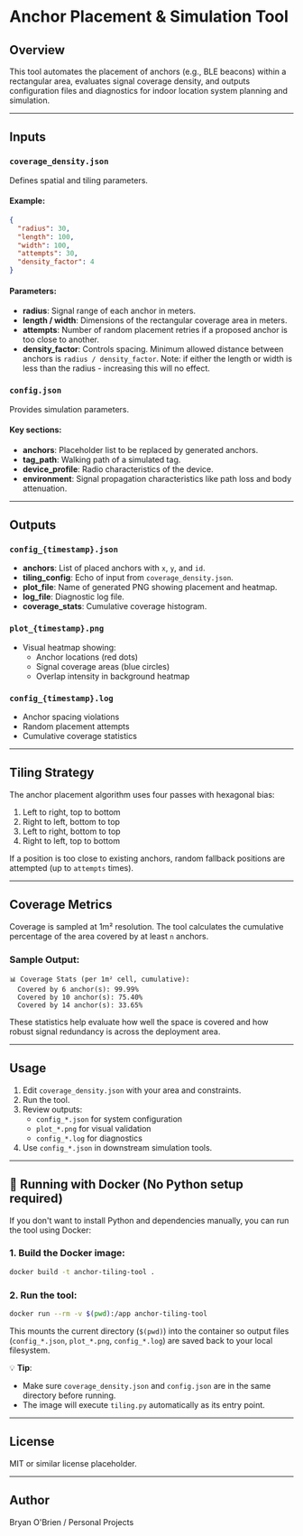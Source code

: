 # Anchor Placement & Simulation Tool

## Overview
This tool automates the placement of anchors (e.g., BLE beacons) within a rectangular area, evaluates signal coverage density, and outputs configuration files and diagnostics for indoor location system planning and simulation.

---

## Inputs

### `coverage_density.json`
Defines spatial and tiling parameters.

#### Example:
```json
{
  "radius": 30,
  "length": 100,
  "width": 100,
  "attempts": 30,
  "density_factor": 4
}
```

#### Parameters:
- **radius**: Signal range of each anchor in meters.
- **length / width**: Dimensions of the rectangular coverage area in meters.
- **attempts**: Number of random placement retries if a proposed anchor is too close to another.
- **density_factor**: Controls spacing. Minimum allowed distance between anchors is `radius / density_factor`. Note: if either the length or width is less than the radius - increasing this will no effect.

### `config.json`
Provides simulation parameters.

#### Key sections:
- **anchors**: Placeholder list to be replaced by generated anchors.
- **tag_path**: Walking path of a simulated tag.
- **device_profile**: Radio characteristics of the device.
- **environment**: Signal propagation characteristics like path loss and body attenuation.

---

## Outputs

### `config_{timestamp}.json`
- **anchors**: List of placed anchors with `x`, `y`, and `id`.
- **tiling_config**: Echo of input from `coverage_density.json`.
- **plot_file**: Name of generated PNG showing placement and heatmap.
- **log_file**: Diagnostic log file.
- **coverage_stats**: Cumulative coverage histogram.

### `plot_{timestamp}.png`
- Visual heatmap showing:
  - Anchor locations (red dots)
  - Signal coverage areas (blue circles)
  - Overlap intensity in background heatmap

### `config_{timestamp}.log`
- Anchor spacing violations
- Random placement attempts
- Cumulative coverage statistics

---

## Tiling Strategy
The anchor placement algorithm uses four passes with hexagonal bias:
1. Left to right, top to bottom
2. Right to left, bottom to top
3. Left to right, bottom to top
4. Right to left, top to bottom

If a position is too close to existing anchors, random fallback positions are attempted (up to `attempts` times).

---

## Coverage Metrics
Coverage is sampled at 1m² resolution. The tool calculates the cumulative percentage of the area covered by at least `n` anchors.

### Sample Output:
```
📊 Coverage Stats (per 1m² cell, cumulative):
  Covered by 6 anchor(s): 99.99%
  Covered by 10 anchor(s): 75.40%
  Covered by 14 anchor(s): 33.65%
```

These statistics help evaluate how well the space is covered and how robust signal redundancy is across the deployment area.

---

## Usage
1. Edit `coverage_density.json` with your area and constraints.
2. Run the tool.
3. Review outputs:
   - `config_*.json` for system configuration
   - `plot_*.png` for visual validation
   - `config_*.log` for diagnostics
4. Use `config_*.json` in downstream simulation tools.

---

## 🐳 Running with Docker (No Python setup required)

If you don't want to install Python and dependencies manually, you can run the tool using Docker:

### 1. Build the Docker image:
```bash
docker build -t anchor-tiling-tool .
```

### 2. Run the tool:
```bash
docker run --rm -v $(pwd):/app anchor-tiling-tool
```

This mounts the current directory (`$(pwd)`) into the container so output files (`config_*.json`, `plot_*.png`, `config_*.log`) are saved back to your local filesystem.

💡 **Tip**:
- Make sure `coverage_density.json` and `config.json` are in the same directory before running.
- The image will execute `tiling.py` automatically as its entry point.

---

## License
MIT or similar license placeholder.

---

## Author
Bryan O'Brien / Personal Projects
